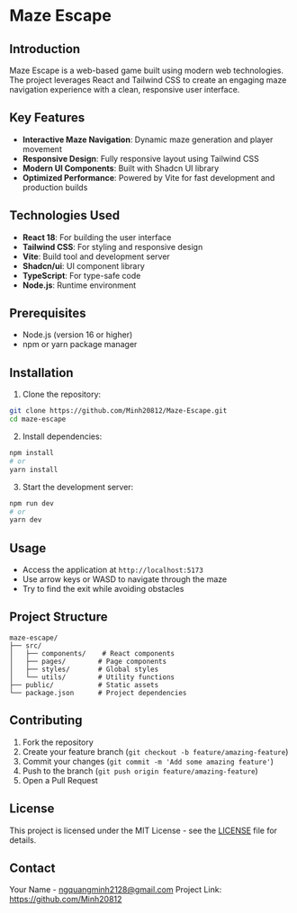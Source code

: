 # Maze Escape

## Introduction

Maze Escape is a web-based game built using modern web technologies. The project leverages React and Tailwind CSS to create an engaging maze navigation experience with a clean, responsive user interface.

## Key Features

- **Interactive Maze Navigation**: Dynamic maze generation and player movement
- **Responsive Design**: Fully responsive layout using Tailwind CSS
- **Modern UI Components**: Built with Shadcn UI library
- **Optimized Performance**: Powered by Vite for fast development and production builds

## Technologies Used

- **React 18**: For building the user interface
- **Tailwind CSS**: For styling and responsive design
- **Vite**: Build tool and development server
- **Shadcn/ui**: UI component library
- **TypeScript**: For type-safe code
- **Node.js**: Runtime environment

## Prerequisites

- Node.js (version 16 or higher)
- npm or yarn package manager

## Installation

1. Clone the repository:

```bash
git clone https://github.com/Minh20812/Maze-Escape.git
cd maze-escape
```

2. Install dependencies:

```bash
npm install
# or
yarn install
```

3. Start the development server:

```bash
npm run dev
# or
yarn dev
```

## Usage

- Access the application at `http://localhost:5173`
- Use arrow keys or WASD to navigate through the maze
- Try to find the exit while avoiding obstacles

## Project Structure

```
maze-escape/
├── src/
│   ├── components/    # React components
│   ├── pages/        # Page components
│   ├── styles/       # Global styles
│   └── utils/        # Utility functions
├── public/           # Static assets
└── package.json      # Project dependencies
```

## Contributing

1. Fork the repository
2. Create your feature branch (`git checkout -b feature/amazing-feature`)
3. Commit your changes (`git commit -m 'Add some amazing feature'`)
4. Push to the branch (`git push origin feature/amazing-feature`)
5. Open a Pull Request

## License

This project is licensed under the MIT License - see the [LICENSE](LICENSE) file for details.

## Contact

Your Name - ngquangminh2128@gmail.com
Project Link: https://github.com/Minh20812
